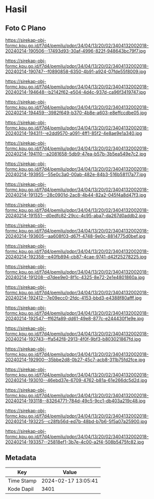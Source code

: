 # Hasil

## Foto C Plano

https://sirekap-obj-formc.kpu.go.id/f7d4/pemilu/pdpr/34/04/13/20/02/3404132002018-20240214-190506--17493d93-30af-4996-822f-948643bc79f7.jpg

https://sirekap-obj-formc.kpu.go.id/f7d4/pemilu/pdpr/34/04/13/20/02/3404132002018-20240214-190747--f0890858-6350-4b91-a924-07fde55f8009.jpg

https://sirekap-obj-formc.kpu.go.id/f7d4/pemilu/pdpr/34/04/13/20/02/3404132002018-20240214-194648--b2142f62-e504-4d4c-937d-ca96f3419747.jpg

https://sirekap-obj-formc.kpu.go.id/f7d4/pemilu/pdpr/34/04/13/20/02/3404132002018-20240214-194459--3982f649-b370-4b8e-a603-e8effccdbe05.jpg

https://sirekap-obj-formc.kpu.go.id/f7d4/pemilu/pdpr/34/04/13/20/02/3404132002018-20240214-194311--e2dd9570-a091-4ff1-85f2-4e8ae9e1a340.jpg

https://sirekap-obj-formc.kpu.go.id/f7d4/pemilu/pdpr/34/04/13/20/02/3404132002018-20240214-194110--a2081658-5db9-47ea-b57b-3b5ea549e7c2.jpg

https://sirekap-obj-formc.kpu.go.id/f7d4/pemilu/pdpr/34/04/13/20/02/3404132002018-20240214-193955--55e0c3a0-00ab-482e-84b3-516b58117a77.jpg

https://sirekap-obj-formc.kpu.go.id/f7d4/pemilu/pdpr/34/04/13/20/02/3404132002018-20240214-191325--28c0901d-2ac8-4b44-82a2-045f4a8d47f3.jpg

https://sirekap-obj-formc.kpu.go.id/f7d4/pemilu/pdpr/34/04/13/20/02/3404132002018-20240214-191551--d0edfc82-29cc-4c95-aba7-da267d0addb2.jpg

https://sirekap-obj-formc.kpu.go.id/f7d4/pemilu/pdpr/34/04/13/20/02/3404132002018-20240214-193605--aa608f03-d67f-4748-9e0c-8814775d0bef.jpg

https://sirekap-obj-formc.kpu.go.id/f7d4/pemilu/pdpr/34/04/13/20/02/3404132002018-20240214-192358--e40fb894-cb87-4cae-9741-d42f25278225.jpg

https://sirekap-obj-formc.kpu.go.id/f7d4/pemilu/pdpr/34/04/13/20/02/3404132002018-20240214-191208--d7dee9e0-8f1c-4325-8e72-2e1e4801860a.jpg

https://sirekap-obj-formc.kpu.go.id/f7d4/pemilu/pdpr/34/04/13/20/02/3404132002018-20240214-192412--7e09ecc0-2fdc-4153-bbd3-e4388f80afff.jpg

https://sirekap-obj-formc.kpu.go.id/f7d4/pemilu/pdpr/34/04/13/20/02/3404132002018-20240214-192547--ff62fa89-dd61-49e8-877c-e244430f1e9e.jpg

https://sirekap-obj-formc.kpu.go.id/f7d4/pemilu/pdpr/34/04/13/20/02/3404132002018-20240214-192743--ffa542f8-2913-4f0f-9bf3-b803021867fd.jpg

https://sirekap-obj-formc.kpu.go.id/f7d4/pemilu/pdpr/34/04/13/20/02/3404132002018-20240214-192900--35bbe2d8-0b27-45c7-acb8-311b75fd2fce.jpg

https://sirekap-obj-formc.kpu.go.id/f7d4/pemilu/pdpr/34/04/13/20/02/3404132002018-20240214-193010--46ebd37e-6709-4762-b81a-61e266dc5d2d.jpg

https://sirekap-obj-formc.kpu.go.id/f7d4/pemilu/pdpr/34/04/13/20/02/3404132002018-20240214-193118--83264771-784d-49c5-9cc1-db403a219c48.jpg

https://sirekap-obj-formc.kpu.go.id/f7d4/pemilu/pdpr/34/04/13/20/02/3404132002018-20240214-193225--c28fb56d-ed7b-48bd-b7b6-5f5a07a25900.jpg

https://sirekap-obj-formc.kpu.go.id/f7d4/pemilu/pdpr/34/04/13/20/02/3404132002018-20240214-193357--25818ef1-3b7e-4c00-a2f4-508b5475fc82.jpg


## Metadata

| Key        | Value               |
| ---------- | ------------------- |
| Time Stamp | 2024-02-17 13:05:41 |
| Kode Dapil | 3401                |



